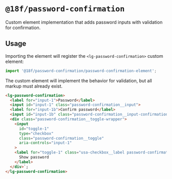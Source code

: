 # `@18f/password-confirmation`

Custom element implementation that adds password inputs with validation for confirmation.

## Usage

Importing the element will register the `<lg-password-confirmation>` custom element:

```ts
import '@18f/password-confirmation/password-confirmation-element';
```

The custom element will implement the behavior for validation, but all markup must already exist.

```html
<lg-password-confirmation>
  <label for="input-1">Password</label>
  <input id="input-1" class="password-confirmation__input">
  <label for="input-1b">Confirm password</label>
  <input id="input-1b" class="password-confirmation__input-confirmation">
  <div class="password-confirmation__toggle-wrapper">
    <input
      id="toggle-1"
      type="checkbox"
      class="password-confirmation__toggle"
      aria-controls="input-1"
    >
    <label for="toggle-1" class="usa-checkbox__label password-confirmation__toggle-label">
      Show password
    </label>
  </div>`;
</lg-password-confirmation>
```
